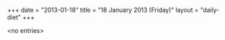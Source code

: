 +++
date = "2013-01-18"
title = "18 January 2013 (Friday)"
layout = "daily-diet"
+++

\<no entries\>